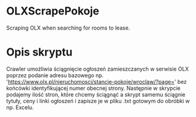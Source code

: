 # OLXScrapePokoje
Scraping OLX when searching for rooms to lease.

# Opis skryptu
Crawler umożliwia ściągnięcie ogłoszeń zamieszczanych w serwisie OLX poprzez podanie adresu bazowego np. 'https://www.olx.pl/nieruchomosci/stancje-pokoje/wroclaw/?page=' bez końcówki identyfikującej numer obecnej strony. Następnie w skrypcie podajemy ilość stron, które chcemy ściągnąć a skrypt samemu ściągnie tytuły, ceny i linki ogłoszeń i zapisze je w pliku .txt gotowym do obróbki w np. Excelu.

